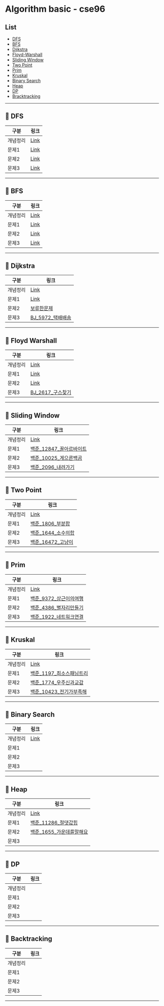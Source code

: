 # Algorithm basic - cse96

## List

- [DFS](#pushpin-dfs)
- [BFS](#pushpin-bfs)
- [Dijkstra](#pushpin-dijkstra)
- [Floyd-Warshall](#pushpin-floyd-warshall)
- [Sliding Window](#pushpin-sliding-window)
- [Two Point](#pushpin-tow-point)
- [Prim](#pushpin-prim)
- [Kruskal](#pushpin-kruskal)
- [Binary Search](#pushpin-binary-search)
- [Heap](#pushpin-heap)
- [DP](#pushpin-dp)
- [Bracktracking](#pushpin-backtracking)

---

## :pushpin: DFS

| 구분     | 링크 |
| -------- | ---- |
| 개념정리 | [Link](DFS/DFS정리.md) |
| 문제1    | [Link](DFS/BJ_16173_jump_small.java) |
| 문제2    | [Link](DFS/BJ_2606_바이러스.java)     |
| 문제3    | [Link](DFS/BJ_1012_유기농배추.java)     |

---

## :pushpin: BFS

| 구분     | 링크 |
| -------- | ---- |
| 개념정리 | [Link](BFS/BFS정리.md) |
| 문제1    | [Link](BFS/BJ_1697_숨바꼭질.java) |
| 문제2    | [Link](BFS/BJ_2206_벽부수고이동하기.java)    |
| 문제3    | [Link](BFS/BJ_2178_Maze.java)    |

---

## :pushpin: Dijkstra

| 구분     | 링크 |
| -------- | ---- |
| 개념정리 |  [Link](Dijkstra/Dijkstra정리.md)    |
| 문제1    |  [Link](Dijkstra/BJ_1504_특정한최단경로.java)    |
| 문제2    |  [보류한문제](Dijkstra/BJ_9370_미확인도착지.java)    |
| 문제3    |  [BJ_5972_택배배송](Dijkstra/BJ_5972_택배배송.java)    |

---

## :pushpin: Floyd Warshall

| 구분     | 링크 |
| -------- | ---- |
| 개념정리 | [Link](Floyd_Warshall/Floyd_Warshall정리.md)     |
| 문제1    | [Link](Floyd_Warshall/BJ_11404_플로이드.java)     |
| 문제2    | [Link](Floyd_Warshall/BJ_2458_키순서.java)     |
| 문제3    | [BJ_2617_구스찾기](Floyd_Warshall/BJ_2617_구슬찾기.java)     |

---

## :pushpin: Sliding Window

| 구분     | 링크 |
| -------- | ---- |
| 개념정리 | [Link](https://cse96.github.io/algorithm-SlidingWindow/)     |
| 문제1    | [백준_12847_꿀아르바이트](SlidingWindow/BJ_12847_꿀알바.java)     |
| 문제2    | [백준_10025_게으른백곰](SlidingWindow/BJ_10025_게으른백곰.java)     |
| 문제3    | [백준_2096_내려가기](SlidingWindow/BJ_2096_내려가기.java)     |

---

## :pushpin: Two Point

| 구분     | 링크 |
| -------- | ---- |
| 개념정리 | [Link](https://cse96.github.io/algorithm-TowPointer/)     |
| 문제1    | [백준_1806_부분합](TwoPointer/BJ_1806_부분합.java)     |
| 문제2    | [백준_1644_소수의합](TwoPointer/BJ_1644_소수의연속합.java)     |
| 문제3    | [백준_16472_고냥이](TwoPointer/BJ_16472_고냥이.java)     |

---

## :pushpin: Prim

| 구분     | 링크 |
| -------- | ---- |
| 개념정리 | [Link](https://cse96.github.io/algorithm-MST/)     |
| 문제1    | [백준_9372_상근이의여행](Prim/BJ_9372_상근이의여행.md)     |
| 문제2    | [백준_4386_별자리만들기](Prim/BJ_4386_별자리만들기.java)     |
| 문제3    | [백준_1922_네트워크연결](Prim/BJ_1922_네트워크연결.java)    |

---

## :pushpin: Kruskal

| 구분     | 링크 |
| -------- | ---- |
| 개념정리 |  [Link](https://cse96.github.io/algorithm-MST/)    |
| 문제1    | [백준_1197_최소스패닝트리](Kruskal/BJ_1197_최소스패닝트리.java)     |
| 문제2    | [백준_1774_우주신과교감](Kruskal/BJ_1774_우주신과교감.java)     |
| 문제3    | [백준_10423_전기가부족해](Kruskal/BJ_10423_전기가부족해.java)     |

---

## :pushpin: Binary Search

| 구분     | 링크 |
| -------- | ---- |
| 개념정리 |  [Link](https://cse96.github.io/algorithm-BinartySearch/)    |
| 문제1    |      |
| 문제2    |      |
| 문제3    |      |

---

## :pushpin: Heap

| 구분     | 링크 |
| -------- | ---- |
| 개념정리 | [Link](https://cse96.github.io/algorithm-Heap/)     |
| 문제1    | [백준_11286_절댓값힙](Heap/BJ_11286_절댓값힙.java)     |
| 문제2    | [백준_1655_가운데를말해요](Heap/BJ_1655_가운데를말해요)     |
| 문제3    |      |

---

## :pushpin: DP

| 구분     | 링크 |
| -------- | ---- |
| 개념정리 |      |
| 문제1    |      |
| 문제2    |      |
| 문제3    |      |

---

## :pushpin: Backtracking

| 구분     | 링크 |
| -------- | ---- |
| 개념정리 |      |
| 문제1    |      |
| 문제2    |      |
| 문제3    |      |

---
